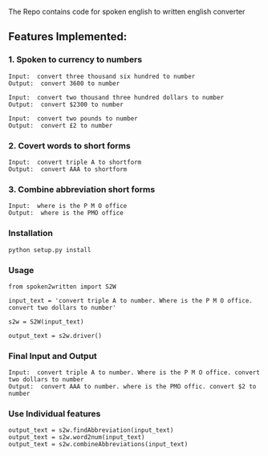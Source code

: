 The Repo contains code for spoken english to written english converter

## Features Implemented:

### 1. Spoken to currency to numbers

```
Input:  convert three thousand six hundred to number
Output:  convert 3600 to number

Input:  convert two thousand three hundred dollars to number
Output:  convert $2300 to number

Input:  convert two pounds to number
Output:  convert £2 to number
```

### 2. Covert words to short forms

```
Input:  convert triple A to shortform
Output:  convert AAA to shortform
```

### 3. Combine abbreviation short forms

```
Input:  where is the P M O office
Output:  where is the PMO office
```

### Installation
```
python setup.py install
```

### Usage
```
from spoken2written import S2W

input_text = 'convert triple A to number. Where is the P M O office. convert two dollars to number'

s2w = S2W(input_text)

output_text = s2w.driver()
```

### Final Input and Output
```
Input:  convert triple A to number. Where is the P M O office. convert two dollars to number
Output:  convert AAA to number. where is the PMO offic. convert $2 to number
```

### Use Individual features
```
output_text = s2w.findAbbreviation(input_text)
output_text = s2w.word2num(input_text)
output_text = s2w.combineAbbreviations(input_text)
```